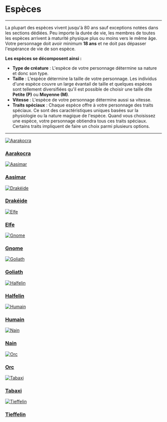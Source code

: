 # Espèces <!-- {docsify-ignore} -->

---

La plupart des espèces vivent jusqu'à 80 ans sauf exceptions notées dans les sections dédiées. Peu importe la durée de vie, les membres de toutes les espèces arrivent à maturité physique plus ou moins vers le même âge. Votre personnage doit avoir minimum **18 ans** et ne doit pas dépasser l'espérance de vie de son espèce.

**Les espèces se décomposent ainsi :**

- **Type de créature** : L'espèce de votre personnage détermine sa nature et donc son type.
- **Taille** : L'espèce détermine la taille de votre personnage. Les individus d'une espèce couvre un large évantail de taille et quelques espèces sont tellement diversifiées qu'il est possible de choisir une taille dite **Petite (P)** ou **Moyenne (M)**.
- **Vitesse** : L'espèce de votre personnage détermine aussi sa vitesse.
- **Traits spéciaux** : Chaque espèce offre à votre personnage des traits spéciaux. Ce sont des caractéristiques uniques basées sur la physiologie ou la nature magique de l'espèce. Quand vous choisissez une espèce, votre personnage obtiendra tous ces traits spéciaux. Certains traits impliquent de faire un choix parmi plusieurs options.

---

<div class="gallery">
  <div class="gallery-item">
    <a href="/#/espèces/aarakocra.md">
      <img src="_media\especes\pres-aarakocra.png" alt="Aarakocra" data-no-zoom>
      <h3>Aarakocra</h3>
    </a>
  </div>
  <div class="gallery-item">
    <a href="/#/espèces/aasimar.md">
      <img src="_media\especes\pres-Aasimar.png" alt="Aasimar" data-no-zoom>
      <h3>Aasimar</h3>
    </a>
  </div>
  <div class="gallery-item">
    <a href="/#/espèces/drakeide.md">
      <img src="_media\especes\pres-Drakeide.png" alt="Drakéide" data-no-zoom>
      <h3>Drakéide</h3>
    </a>
  </div>
  <div class="gallery-item">
    <a href="/#/espèces/elfe.md">
      <img src="_media\especes\pres-Elfe.png" alt="Elfe" data-no-zoom>
      <h3>Elfe</h3>
    </a>
  </div>
  <div class="gallery-item">
    <a href="/#/espèces/gnome.md">
      <img src="_media\especes\pres-Gnome.png" alt="Gnome" data-no-zoom>
      <h3>Gnome</h3>
    </a>
  </div>
  <div class="gallery-item">
    <a href="/#/espèces/goliath.md">
      <img src="_media\especes\pres-Goliath.png" alt="Goliath" data-no-zoom>
      <h3>Goliath</h3>
    </a>
  </div>
  <div class="gallery-item">
    <a href="/#/espèces/halfelin.md">
      <img src="_media\especes\pres-Halfelin.png" alt="Halfelin" data-no-zoom>
      <h3>Halfelin</h3>
    </a>
  </div>
  <div class="gallery-item">
    <a href="/#/espèces/humain.md">
      <img src="_media\especes\pres-Humain.png" alt="Humain" data-no-zoom>
      <h3>Humain</h3>
    </a>
  </div>
  <div class="gallery-item">
    <a href="/#/espèces/nain.md">
      <img src="_media\especes\pres-Nain.png" alt="Nain" data-no-zoom>
      <h3>Nain</h3>
    </a>
  </div>
  <div class="gallery-item">
    <a href="/#/espèces/orc.md">
      <img src="_media\especes\pres-Orc.png" alt="Orc" data-no-zoom>
      <h3>Orc</h3>
    </a>
  </div>
  <div class="gallery-item">
    <a href="/#/espèces/tabaxi.md">
      <img src="_media\especes\pres-Tabaxi.png" alt="Tabaxi" data-no-zoom>
      <h3>Tabaxi</h3>
    </a>
  </div>
  <div class="gallery-item">
    <a href="/#/espèces/tieffelin.md">
      <img src="_media\especes\pres-Tieffelin.png" alt="Tieffelin" data-no-zoom>
      <h3>Tieffelin</h3>
    </a>
  </div>
</div>
